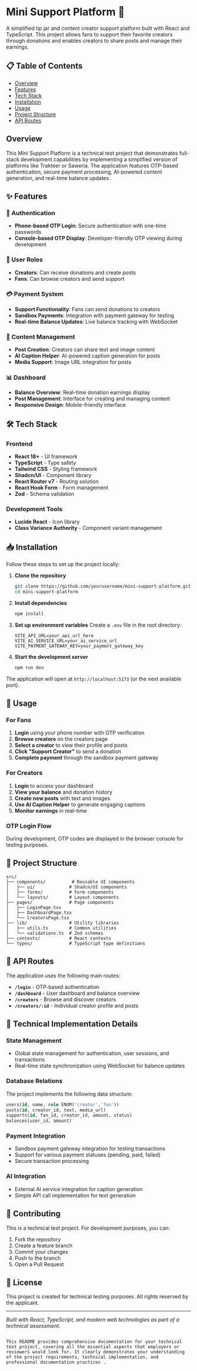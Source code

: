 # Mini Support Platform 💝

A simplified tip jar and content creator support platform built with React and TypeScript. This project allows fans to support their favorite creators through donations and enables creators to share posts and manage their earnings.

## 📋 Table of Contents

-   [Overview](#overview)
-   [Features](#-features)
-   [Tech Stack](#-tech-stack)
-   [Installation](#-installation)
-   [Usage](#-usage)
-   [Project Structure](#-project-structure)
-   [API Routes](#-api-routes)

## Overview

This Mini Support Platform is a technical test project that demonstrates full-stack development capabilities by implementing a simplified version of platforms like Trakteer or Saweria. The application features OTP-based authentication, secure payment processing, AI-powered content generation, and real-time balance updates .

## ✨ Features

### 🔐 Authentication

-   **Phone-based OTP Login**: Secure authentication with one-time passwords
-   **Console-based OTP Display**: Developer-friendly OTP viewing during development

### 👥 User Roles

-   **Creators**: Can receive donations and create posts
-   **Fans**: Can browse creators and send support

### 💳 Payment System

-   **Support Functionality**: Fans can send donations to creators
-   **Sandbox Payments**: Integration with payment gateway for testing
-   **Real-time Balance Updates**: Live balance tracking with WebSocket

### 🎨 Content Management

-   **Post Creation**: Creators can share text and image content
-   **AI Caption Helper**: AI-powered caption generation for posts
-   **Media Support**: Image URL integration for posts

### 📊 Dashboard

-   **Balance Overview**: Real-time donation earnings display
-   **Post Management**: Interface for creating and managing content
-   **Responsive Design**: Mobile-friendly interface

## 🛠 Tech Stack

### Frontend

-   **React 18+** - UI framework
-   **TypeScript** - Type safety
-   **Tailwind CSS** - Styling framework
-   **Shadcn/UI** - Component library
-   **React Router v7** - Routing solution
-   **React Hook Form** - Form management
-   **Zod** - Schema validation

### Development Tools

-   **Lucide React** - Icon library
-   **Class Variance Authority** - Component variant management

## 📥 Installation

Follow these steps to set up the project locally:

1. **Clone the repository**

    ```bash
    git clone https://github.com/yourusername/mini-support-platform.git
    cd mini-support-platform
    ```

2. **Install dependencies**

    ```bash
    npm install
    ```

3. **Set up environment variables**
   Create a `.env` file in the root directory:

    ```env
    VITE_API_URL=your_api_url_here
    VITE_AI_SERVICE_URL=your_ai_service_url
    VITE_PAYMENT_GATEWAY_KEY=your_payment_gateway_key
    ```

4. **Start the development server**
    ```bash
    npm run dev
    ```

The application will open at `http://localhost:5173` (or the next available port).

## 🚀 Usage

### For Fans

1. **Login** using your phone number with OTP verification
2. **Browse creators** on the creators page
3. **Select a creator** to view their profile and posts
4. **Click "Support Creator"** to send a donation
5. **Complete payment** through the sandbox payment gateway

### For Creators

1. **Login** to access your dashboard
2. **View your balance** and donation history
3. **Create new posts** with text and images
4. **Use AI Caption Helper** to generate engaging captions
5. **Monitor earnings** in real-time

### OTP Login Flow

During development, OTP codes are displayed in the browser console for testing purposes.

## 📁 Project Structure

```
src/
├── components/          # Reusable UI components
│   ├── ui/             # Shadcn/UI components
│   ├── forms/          # Form components
│   └── layouts/        # Layout components
├── pages/              # Page components
│   ├── LoginPage.tsx
│   ├── DashboardPage.tsx
│   └── CreatorsPage.tsx
├── lib/                # Utility libraries
│   ├── utils.ts        # Common utilities
│   └── validations.ts  # Zod schemas
├── contexts/           # React contexts
└── types/              # TypeScript type definitions
```

## 🔌 API Routes

The application uses the following main routes:

-   **`/login`** - OTP-based authentication
-   **`/dashboard`** - User dashboard and balance overview
-   **`/creators`** - Browse and discover creators
-   **`/creators/:id`** - Individual creator profile and posts

## 🎯 Technical Implementation Details

### State Management

-   Global state management for authentication, user sessions, and transactions
-   Real-time state synchronization using WebSocket for balance updates

### Database Relations

The project implements the following data structure:

```sql
users(id, name, role ENUM('creator','fan'))
posts(id, creator_id, text, media_url)
supports(id, fan_id, creator_id, amount, status)
balances(user_id, amount)
```

### Payment Integration

-   Sandbox payment gateway integration for testing transactions
-   Support for various payment statuses (pending, paid, failed)
-   Secure transaction processing

### AI Integration

-   External AI service integration for caption generation
-   Simple API call implementation for text generation

## 🤝 Contributing

This is a technical test project. For development purposes, you can:

1. Fork the repository
2. Create a feature branch
3. Commit your changes
4. Push to the branch
5. Open a Pull Request

## 📄 License

This project is created for technical testing purposes. All rights reserved by the applicant.

---

_Built with React, TypeScript, and modern web technologies as part of a technical assessment._

```

This README provides comprehensive documentation for your technical test project, covering all the essential aspects that employers or reviewers would look for. It clearly demonstrates your understanding of the project requirements, technical implementation, and professional documentation practices .
```
